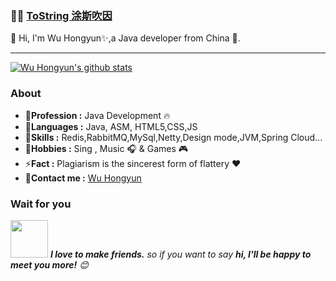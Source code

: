 ###  :man_technologist:  [ToString 涂斯吹因](https://tostring.cc/)

👋 Hi, I'm Wu Hongyun✨,a Java developer from China 🚀. 

---------------------------------------------------------------------------------------------------------------------------------------------------------------------------------

[![Wu Hongyun's github stats](https://github-readme-stats.vercel.app/api?username=zhaoxiaowu&show_icons=true&title_color=fff&icon_color=79ff97&text_color=9f9f9f&bg_color=151515)](https://github.com/zhaoxiaowu)


### About

-  🔭**Profession :** Java Development  :fire:    
-  🌱**Languages :** Java, ASM, HTML5,CSS,JS
-  🚀**Skills :** Redis,RabbitMQ,MySql,Netty,Design mode,JVM,Spring Cloud...
-  🤔**Hobbies :** Sing , Music :headphones: & Games :video_game:
-  ⚡**Fact :** Plagiarism is the sincerest form of flattery :heart:
-  💬**Contact me :** [Wu Hongyun](mailto:451863397@qq.com)

### Wait for you

<img src="https://media.giphy.com/media/LnQjpWaON8nhr21vNW/giphy.gif" width="60"> <em><b>I love to make friends.</b> so if you want to say <b>hi, I'll be happy to meet you more!</b> 😊</em>


